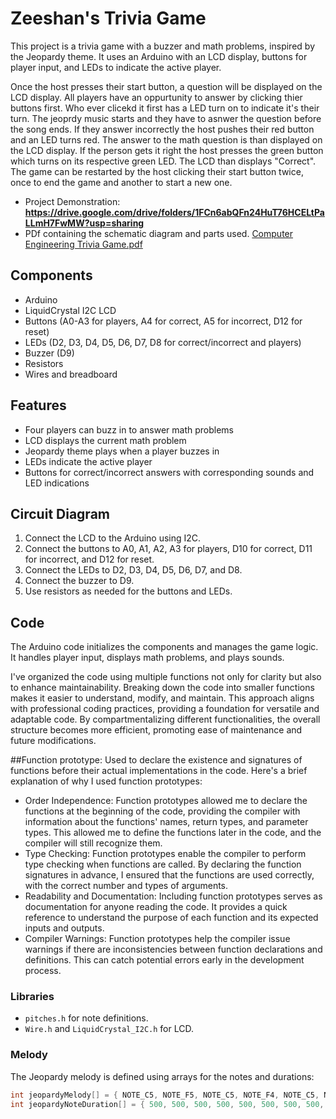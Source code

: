 # Zeeshan's Trivia Game

This project is a trivia game with a buzzer and math problems, inspired by the Jeopardy theme. It uses an Arduino with an LCD display, buttons for player input, and LEDs to indicate the active player. 

Once the host presses their start button, a question will be displayed on the LCD display. All players have an oppurtunity to answer by clicking thier buttons first. Who ever clicekd it first has a LED turn on to indicate it's their turn. The jeoprdy music starts and they have to asnwer the question before the song ends. If they answer incorrectly the host pushes their red button and an LED turns red. The answer to the math question is than displayed on the LCD display. If the person gets it right the host presses the green button which turns on its respective green LED. The LCD than displays "Correct". The game can be restarted by the host clicking their start button twice, once to end the game and another to start a new one.

- Project Demonstration: **https://drive.google.com/drive/folders/1FCn6abQFn24HuT76HCELtPaLLmH7FwMW?usp=sharing**
- PDf containing the schematic diagram and parts used.
[Computer Engineering Trivia Game.pdf](https://github.com/user-attachments/files/18613975/Computer.Engineering.Trivia.Game.pdf)

## Components

- Arduino
- LiquidCrystal I2C LCD
- Buttons (A0-A3 for players, A4 for correct, A5 for incorrect, D12 for reset)
- LEDs (D2, D3, D4, D5, D6, D7, D8 for correct/incorrect and players)
- Buzzer (D9)
- Resistors
- Wires and breadboard

## Features

- Four players can buzz in to answer math problems
- LCD displays the current math problem
- Jeopardy theme plays when a player buzzes in
- LEDs indicate the active player
- Buttons for correct/incorrect answers with corresponding sounds and LED indications

## Circuit Diagram

1. Connect the LCD to the Arduino using I2C.
2. Connect the buttons to A0, A1, A2, A3 for players, D10 for correct, D11 for incorrect, and D12 for reset.
3. Connect the LEDs to D2, D3, D4, D5, D6, D7, and D8.
4. Connect the buzzer to D9.
5. Use resistors as needed for the buttons and LEDs.

## Code

The Arduino code initializes the components and manages the game logic. It handles player input, displays math problems, and plays sounds.

I've organized the code using multiple functions not only for clarity but also to enhance maintainability. Breaking down the code into smaller functions makes it easier to understand, modify, and maintain. This approach aligns with professional coding practices, providing a foundation for versatile and adaptable code. By compartmentalizing different functionalities, the overall structure becomes more efficient, promoting ease of maintenance and future modifications.

##Function prototype:
Used to declare the existence and signatures of functions before their actual implementations in the code. Here's a brief explanation of why I used function prototypes:
- Order Independence: Function prototypes allowed me to declare the functions at the beginning of the code, providing the compiler with information about the functions' names, return types, and parameter types. This allowed me to define the functions later in the code, and the compiler will still recognize them.
- Type Checking: Function prototypes enable the compiler to perform type checking when functions are called. By declaring the function signatures in advance, I ensured that the functions are used correctly, with the correct number and types of arguments.
- Readability and Documentation: Including function prototypes serves as documentation for anyone reading the code. It provides a quick reference to understand the purpose of each function and its expected inputs and outputs.
- Compiler Warnings: Function prototypes help the compiler issue warnings if there are inconsistencies between function declarations and definitions. This can catch potential errors early in the development process. 
### Libraries

- `pitches.h` for note definitions.
- `Wire.h` and `LiquidCrystal_I2C.h` for LCD.

### Melody

The Jeopardy melody is defined using arrays for the notes and durations:

```cpp
int jeopardyMelody[] = { NOTE_C5, NOTE_F5, NOTE_C5, NOTE_F4, NOTE_C5, NOTE_F5, NOTE_C5, 0, NOTE_C5, NOTE_F5, NOTE_C5, NOTE_F5, NOTE_A5, NOTE_G5, NOTE_F5, NOTE_E5, NOTE_D5, NOTE_CS5, NOTE_C5, NOTE_F5, NOTE_C5, NOTE_F4, NOTE_C5, NOTE_F5, NOTE_C5, 0, NOTE_F5, NOTE_D5, NOTE_C5, NOTE_AS4, NOTE_A4, NOTE_G4, NOTE_F4, 0 };
int jeopardyNoteDuration[] = { 500, 500, 500, 500, 500, 500, 500, 500, 500, 500, 500, 500, 750, 250, 250, 250, 250, 250, 500, 500, 500, 500, 500, 500, 500, 500, 750, 250, 500, 500, 500, 500, 500, 1500 };
